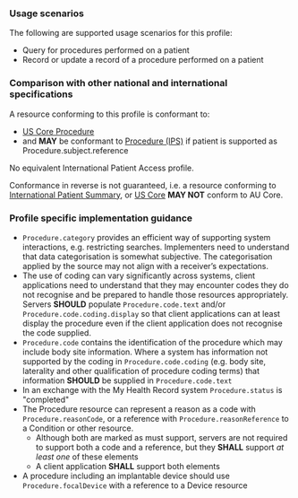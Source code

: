 ### Usage scenarios

The following are supported usage scenarios for this profile:

- Query for procedures performed on a patient
- Record or update a record of a procedure performed on a patient


### Comparison with other national and international specifications

A resource conforming to this profile is conformant to:
- [US Core Procedure](http://hl7.org/fhir/us/core/StructureDefinition/us-core-procedure)
- and **MAY** be conformant to [Procedure (IPS)](http://hl7.org/fhir/uv/ips/StructureDefinition/Procedure-uv-ips) if patient is supported as Procedure.subject.reference

No equivalent International Patient Access profile.

Conformance in reverse is not guaranteed, i.e. a resource conforming to [International Patient Summary](http://build.fhir.org/ig/HL7/fhir-ips), or [US Core](http://hl7.org/fhir/us/core) **MAY NOT** conform to AU Core.


### Profile specific implementation guidance
- `Procedure.category` provides an efficient way of supporting system interactions, e.g. restricting searches. Implementers need to understand that data categorisation is somewhat subjective. The categorisation applied by the source may not align with a receiver’s expectations.
- The use of coding can vary significantly across systems, client applications need to understand that they may encounter codes they do not recognise and be prepared to handle those resources appropriately. Servers **SHOULD** populate `Procedure.code.text` and/or `Procedure.code.coding.display` so that client applications can at least display the procedure even if the client application does not recognise the code supplied.
- `Procedure.code` contains the identification of the procedure which may include body site information. Where a system has information not supported by the coding in `Procedure.code.coding` (e.g. body site, laterality and other qualification of procedure coding terms) that information **SHOULD** be supplied in `Procedure.code.text`
- In an exchange with the My Health Record system `Procedure.status` is "completed"
- The Procedure resource can represent a reason as a code with `Procedure.reasonCode`, or a reference with `Procedure.reasonReference` to a Condition or other resource.
  - Although both are marked as must support, servers are not required to support both a code and a reference, but they **SHALL** support *at least one* of these elements
  - A client application **SHALL** support both elements
- A procedure including an implantable device should use `Procedure.focalDevice` with a reference to a Device resource